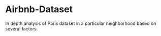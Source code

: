 # Airbnb-Dataset
In depth analysis of Paris dataset in a particular neighborhood based on several factors. 
